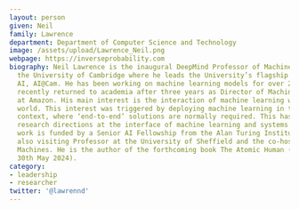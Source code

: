 ```yaml
---
layout: person
given: Neil
family: Lawrence
department: Department of Computer Science and Technology
image: /assets/upload/Lawrence_Neil.png
webpage: https://inverseprobability.com
biography: Neil Lawrence is the inaugural DeepMind Professor of Machine Learning at
  the University of Cambridge where he leads the University’s flagship mission on
  AI, AI@Cam. He has been working on machine learning models for over 20 years. He
  recently returned to academia after three years as Director of Machine Learning
  at Amazon. His main interest is the interaction of machine learning with the physical
  world. This interest was triggered by deploying machine learning in the African
  context, where ‘end-to-end’ solutions are normally required. This has inspired new
  research directions at the interface of machine learning and systems research, this
  work is funded by a Senior AI Fellowship from the Alan Turing Institute. Neil is
  also visiting Professor at the University of Sheffield and the co-host of Talking
  Machines. He is the author of the forthcoming book The Atomic Human (release date
  30th May 2024).
category: 
- leadership
- researcher
twitter: '@lawrennd'
---
```

